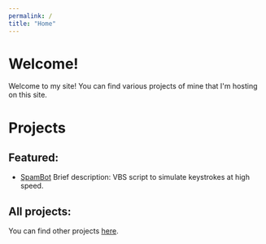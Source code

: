 ```yaml
---
permalink: /
title: "Home"
---
```

# Welcome!
Welcome to my site! You can find various projects of mine that I'm hosting on this site.

# Projects
## Featured:
* [SpamBot](/projects/spambot/)
Brief description: VBS script to simulate keystrokes at high speed.

## All projects:
You can find other projects [here](/projects/).

